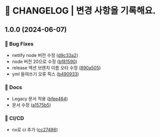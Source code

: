 # 🚦 CHANGELOG | 변경 사항을 기록해요.

## 1.0.0 (2024-06-07)

### 🐛 Bug Fixes

* netlify node 버전 수정 ([d9c33a2](https://github.com/bh2980/googleFormClone/commit/d9c33a24cbe442b56a0950bca1e6a055638877f4))
* node 버전 20으로 수정 ([bf81590](https://github.com/bh2980/googleFormClone/commit/bf81590fea0ffbd28d39b74b4719cbbd8de8a3ac))
* release 액션 브랜치 이름  오타 수정 ([890a505](https://github.com/bh2980/googleFormClone/commit/890a5058d7877ea99a99c4ddd18f5d3d8cfc7f98))
* yml 들여쓰기 오류 픽스 ([b490933](https://github.com/bh2980/googleFormClone/commit/b4909330a70a23b5614c7e0911a226a55da01935))

### 📝 Docs

* Legacy 문서 적용 ([bfee464](https://github.com/bh2980/googleFormClone/commit/bfee464252bde5a576dcf18fb7f35d5ce55c0e57))
* 문서 수정 ([a1575b5](https://github.com/bh2980/googleFormClone/commit/a1575b5c41c531aa9410812aca343bbbc2a96c8c))

### 💫 CI/CD

* nx로 ci 추가 ([cc27486](https://github.com/bh2980/googleFormClone/commit/cc27486c910e9c8a1619bcbea3a887305b8c9354))
